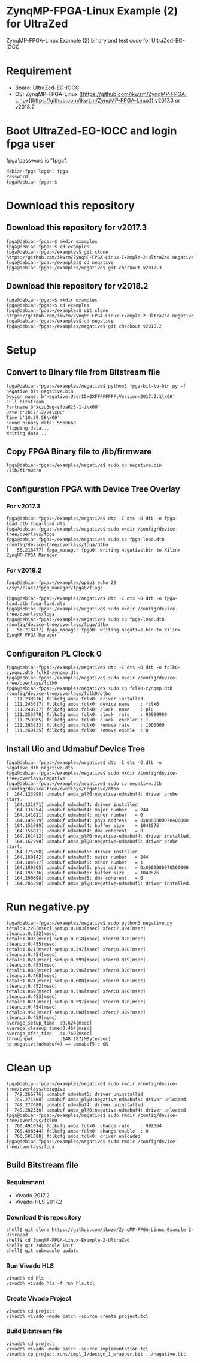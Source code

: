 ZynqMP-FPGA-Linux Example (2) for UltraZed
===========================================

ZynqMP-FPGA-Linux Example (2) binary and test code for UltraZed-EG-IOCC

# Requirement

 * Board: UltraZed-EG-IOCC
 * OS: ZynqMP-FPGA-Linux ([https://github.com/ikwzm/ZynqMP-FPGA-Linux](https://github.com/ikwzm/ZynqMP-FPGA-Linux)) v2017.3 or v2018.2

# Boot UltraZed-EG-IOCC and login fpga user

fpga'password is "fpga".

```console
debian-fpga login: fpga
Password:
fpga@debian-fpga:~$
```

# Download this repository

## Download this repository for v2017.3

```console
fpga@debian-fpga:~$ mkdir examples
fpga@debian-fpga:~$ cd examples
fpga@debian-fpga:~/examples$ git clone https://github.com/ikwzm/ZynqMP-FPGA-Linux-Example-2-UltraZed negative
fpga@debian-fpga:~/examples$ cd negative
fpga@debian-fpga:~/examples/negative$ git checkout v2017.3
```

## Download this repository for v2018.2

```console
fpga@debian-fpga:~$ mkdir examples
fpga@debian-fpga:~$ cd examples
fpga@debian-fpga:~/examples$ git clone https://github.com/ikwzm/ZynqMP-FPGA-Linux-Example-2-UltraZed negative
fpga@debian-fpga:~/examples$ cd negative
fpga@debian-fpga:~/examples/negative$ git checkout v2018.2
```

# Setup

## Convert to Binary file from Bitstream file

```console
fpga@debian-fpga:~/examples/negative$ python3 fpga-bit-to-bin.py -f negative.bit negative.bin
Design name: b'negative;UserID=0XFFFFFFFF;Version=2017.2.1\x00'
Full bitstream
Partname b'xczu3eg-sfva625-1-i\x00'
Date b'2017/12/24\x00'
Time b'10:39:58\x00'
Found binary data: 5568668
Flipping data...
Writing data...
```

## Copy FPGA Binary file to /lib/firmware

```console
fpga@debian-fpga:~/examples/negative$ sudo cp negative.bin /lib/firmware
```

## Configuration FPGA with Device Tree Overlay

### For v2017.3

```console
fpga@debian-fpga:~/examples/negative$ dtc -I dts -O dtb -o fpga-load.dtb fpga-load.dts
fpga@debian-fpga:~/examples/negative$ sudo mkdir /config/device-tree/overlays/fpga
fpga@debian-fpga:~/examples/negative$ sudo cp fpga-load.dtb /config/device-tree/overlays/fpga/dtbo
[   56.218477] fpga_manager fpga0: writing negative.bin to Xilinx ZynqMP FPGA Manager
```

### For v2018.2

```console
fpga@debian-fpga:~/examples/gpio$ echo 20 >/sys/class/fpga_manager/fpga0/flags
```

```console
fpga@debian-fpga:~/examples/negative$ dtc -I dts -O dtb -o fpga-load.dtb fpga-load.dts
fpga@debian-fpga:~/examples/negative$ sudo mkdir /config/device-tree/overlays/fpga
fpga@debian-fpga:~/examples/negative$ sudo cp fpga-load.dtb /config/device-tree/overlays/fpga/dtbo
[   56.218477] fpga_manager fpga0: writing negative.bin to Xilinx ZynqMP FPGA Manager
```

## Configuraiton PL Clock 0

```console
fpga@debian-fpga:~/examples/negative$ dtc -I dts -O dtb -o fclk0-zynqmp.dtb fclk0-zynqmp.dts
fpga@debian-fpga:~/examples/negative$ sudo mkdir /config/device-tree/overlays/fclk0
fpga@debian-fpga:~/examples/negative$ sudo cp fclk0-zynqmp.dtb /config/device-tree/overlays/fclk0/dtbo
[  111.238976] fclkcfg amba:fclk0: driver installed.
[  111.243617] fclkcfg amba:fclk0: device name    : fclk0
[  111.248737] fclkcfg amba:fclk0: clock  name    : pl0
[  111.253678] fclkcfg amba:fclk0: clock  rate    : 99999999
[  111.259085] fclkcfg amba:fclk0: clock  enabled : 1
[  111.263833] fclkcfg amba:fclk0: remove rate    : 1000000
[  111.269125] fclkcfg amba:fclk0: remove enable  : 0
```

## Install Uio and Udmabuf Device Tree

```console
fpga@debian-fpga:~/examples/negative$ dtc -I dts -O dtb -o negative.dtb negative.dts
fpga@debian-fpga:~/examples/negative$ sudo mkdir /config/device-tree/overlays/negative
fpga@debian-fpga:~/examples/negative$ sudo cp negative.dtb /config/device-tree/overlays/negative/dtbo
[  164.123998] udmabuf amba_pl@0:negative-udmabuf4: driver probe start.
[  164.131871] udmabuf udmabuf4: driver installed
[  164.136254] udmabuf udmabuf4: major number   = 244
[  164.141021] udmabuf udmabuf4: minor number   = 0
[  164.145619] udmabuf udmabuf4: phys address   = 0x0000000070400000
[  164.151689] udmabuf udmabuf4: buffer size    = 1048576
[  164.156811] udmabuf udmabuf4: dma coherent   = 0
[  164.161412] udmabuf amba_pl@0:negative-udmabuf4: driver installed.
[  164.167998] udmabuf amba_pl@0:negative-udmabuf5: driver probe start.
[  164.175758] udmabuf udmabuf5: driver installed
[  164.180142] udmabuf udmabuf5: major number   = 244
[  164.184917] udmabuf udmabuf5: minor number   = 1
[  164.189505] udmabuf udmabuf5: phys address   = 0x0000000070500000
[  164.195576] udmabuf udmabuf5: buffer size    = 1048576
[  164.200698] udmabuf udmabuf5: dma coherent   = 0
[  164.205298] udmabuf amba_pl@0:negative-udmabuf5: driver installed.
```

# Run negative.py

```console
fpga@debian-fpga:~/examples/negative$ sudo python3 negative.py
total:9.228[msec] setup:0.803[msec] xfer:7.894[msec] cleanup:0.532[msec]
total:1.093[msec] setup:0.618[msec] xfer:0.020[msec] cleanup:0.455[msec]
total:1.071[msec] setup:0.597[msec] xfer:0.020[msec] cleanup:0.454[msec]
total:1.071[msec] setup:0.599[msec] xfer:0.019[msec] cleanup:0.453[msec]
total:1.083[msec] setup:0.596[msec] xfer:0.020[msec] cleanup:0.468[msec]
total:1.071[msec] setup:0.600[msec] xfer:0.020[msec] cleanup:0.452[msec]
total:1.069[msec] setup:0.596[msec] xfer:0.020[msec] cleanup:0.453[msec]
total:1.071[msec] setup:0.597[msec] xfer:0.020[msec] cleanup:0.454[msec]
total:8.956[msec] setup:0.608[msec] xfer:7.889[msec] cleanup:0.459[msec]
average_setup_time  :0.624[msec]
average_cleanup_time:0.464[msec]
average_xfer_time   :1.769[msec]
throughput          :148.187[MByte/sec]
np.negative(udmabuf4) == udmabuf5 : OK
```

# Clean up

```console
fpga@debian-fpga:~/examples/negative$ sudo rmdir /config/device-tree/overlays/netagive
[  749.266776] udmabuf udmabuf5: driver uninstalled
[  749.271568] udmabuf amba_pl@0:negative-udmabuf5: driver unloaded
[  749.277680] udmabuf udmabuf4: driver uninstalled
[  749.282536] udmabuf amba_pl@0:negative-udmabuf4: driver unloaded
fpga@debian-fpga:~/examples/negative$ sudo rmdir /config/device-tree/overlays/fclk0
[  760.491074] fclkcfg amba:fclk0: change rate    : 992064
[  760.496344] fclkcfg amba:fclk0: change enable  : 0
[  760.501388] fclkcfg amba:fclk0: driver unloaded
fpga@debian-fpga:~/examples/negative$ sudo rmdir /config/device-tree/overlays/fpga
```

## Build Bitstream file

### Requirement

* Vivado 2017.2
* Vivado-HLS 2017.2

### Download this repository

```console
shell$ git clone https://github.com/ikwzm/ZynqMP-FPGA-Linux-Example-2-UltraZed 
shell$ cd ZynqMP-FPGA-Linux-Example-2-UltraZed 
shell$ git submodule init
shell$ git submodule update
```

### Run Vivado HLS

```console
vivado% cd hls
vivado% vivado_hls -f run_hls.tcl
```

### Create Vivado Project

```console
vivado% cd project
vivado% vivado -mode batch -source create_project.tcl
```

### Build Bitstream file

```console
vivado% cd project
vivado% vivado -mode batch -source implementation.tcl
vivado% cp project.runs/impl_1/design_1_wrapper.bit ../negative.bit
```

